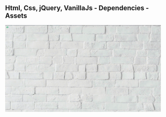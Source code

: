 Html, Css, jQuery, VanillaJs - Dependencies - Assets
---

![02_DevCorner](https://github.com/r4nd3l/02_DevCorner/blob/master/img/sample.gif)
